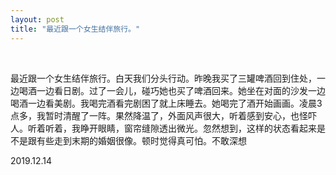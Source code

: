 ```yaml
---
layout: post
title: "最近跟一个女生结伴旅行。"
---
```


  
&nbsp;
&nbsp;

最近跟一个女生结伴旅行。白天我们分头行动。昨晚我买了三罐啤酒回到住处，一边喝酒一边看日剧。过了一会儿，碰巧她也买了啤酒回来。她坐在对面的沙发一边喝酒一边看美剧。我喝完酒看完剧困了就上床睡去。她喝完了酒开始画画。凌晨3点多，我暂时清醒了一阵。果然降温了，外面风声很大，听着感到安心，也怪吓人。听着听着，我睁开眼睛，窗帘缝隙透出微光。忽然想到，这样的状态看起来是不是跟有些走到末期的婚姻很像。顿时觉得真可怕。不敢深想

2019.12.14
